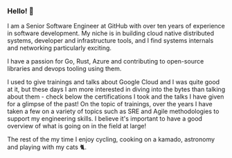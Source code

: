 ### Hello! 👋

I am a Senior Software Engineer at GitHub with over ten years of experience in software development. My niche is in building cloud native distributed systems, developer and infrastructure tools, and I find systems internals and networking particularly exciting. 

I have a passion for Go, Rust, Azure and contributing to open-source libraries and devops tooling using them.

I used to give trainings and talks about Google Cloud and I was quite good at it, but these days I am more interested in diving into the bytes than talking about them - check below the certifications I took and the talks I have given for a glimpse of the past! On the topic of trainings, over the years I have taken a few on a variety of topics such as SRE and Agile methodologies to support my engineering skills. I believe it's important to have a good overview of what is going on in the field at large!

The rest of the my time I enjoy cycling, cooking on a kamado, astronomy and playing with my cats 🐈.
